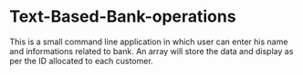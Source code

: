 # Text-Based-Bank-operations
This is a small command line application in which user can enter his name and informations related to bank. An array will store the data and display as per the ID allocated to each customer. 
